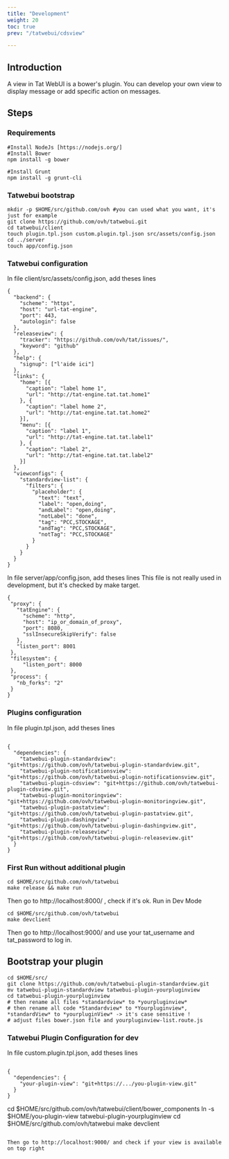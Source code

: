 ```yaml
---
title: "Development"
weight: 20
toc: true
prev: "/tatwebui/cdsview"

---
```


## Introduction

A view in Tat WebUI is a bower's plugin. You can develop your own view to display message or add specific action on messages.

## Steps
### Requirements
```
#Install NodeJs [https://nodejs.org/]
#Install Bower
npm install -g bower

#Install Grunt
npm install -g grunt-cli
```

### Tatwebui bootstrap

```
mkdir -p $HOME/src/github.com/ovh #you can used what you want, it's just for example
git clone https://github.com/ovh/tatwebui.git
cd tatwebui/client
touch plugin.tpl.json custom.plugin.tpl.json src/assets/config.json
cd ../server
touch app/config.json
```


### Tatwebui configuration
In file client/src/assets/config.json, add theses lines
```
{
  "backend": {
    "scheme": "https",
    "host": "url-tat-engine",
    "port": 443,
    "autologin": false
  },
  "releaseview": {
    "tracker": "https://github.com/ovh/tat/issues/",
    "keyword": "github"
  },
  "help": {
    "signup": ["l'aide ici"]
  },
  "links": {
    "home": [{
      "caption": "label home 1",
      "url": "http://tat-engine.tat.tat.home1"
    }, {
      "caption": "label home 2",
      "url": "http://tat-engine.tat.tat.home2"
    }],
    "menu": [{
      "caption": "label 1",
      "url": "http://tat-engine.tat.tat.label1"
    }, {
      "caption": "label 2",
      "url": "http://tat-engine.tat.tat.label2"
    }]
  },
  "viewconfigs": {
    "standardview-list": {
      "filters": {
        "placeholder": {
          "text": "text",
          "label": "open,doing",
          "andLabel": "open,doing",
          "notLabel": "done",
          "tag": "PCC,STOCKAGE",
          "andTag": "PCC,STOCKAGE",
          "notTag": "PCC,STOCKAGE"
        }
      }
    }
  }
}

```

In file server/app/config.json, add theses lines
This file is not really used in development, but it's checked by make target.

```
{
 "proxy": {
   "tatEngine": {
     "scheme": "http",
     "host": "ip_or_domain_of_proxy",
     "port": 8080,
     "sslInsecureSkipVerify": false
   },
   "listen_port": 8001
 },
 "filesystem": {
     "listen_port": 8000
 },
 "process": {
   "nb_forks": "2"
 }
}
```

### Plugins configuration
In file plugin.tpl.json, add theses lines
```

{
  "dependencies": {
    "tatwebui-plugin-standardview": "git+https://github.com/ovh/tatwebui-plugin-standardview.git",
    "tatwebui-plugin-notificationsview": "git+https://github.com/ovh/tatwebui-plugin-notificationsview.git",
    "tatwebui-plugin-cdsview": "git+https://github.com/ovh/tatwebui-plugin-cdsview.git",
    "tatwebui-plugin-monitoringview": "git+https://github.com/ovh/tatwebui-plugin-monitoringview.git",
    "tatwebui-plugin-pastatview": "git+https://github.com/ovh/tatwebui-plugin-pastatview.git",
    "tatwebui-plugin-dashingview": "git+https://github.com/ovh/tatwebui-plugin-dashingview.git",
    "tatwebui-plugin-releaseview": "git+https://github.com/ovh/tatwebui-plugin-releaseview.git"
  }
}
```

### First Run without additional plugin

```
cd $HOME/src/github.com/ovh/tatwebui
make release && make run
```


Then go to http://localhost:8000/ , check if it's ok.
Run in Dev Mode
```
cd $HOME/src/github.com/ovh/tatwebui
make devclient
```

Then go to http://localhost:9000/ and use your tat_username and tat_password to log in.

## Bootstrap your plugin

```
cd $HOME/src/
git clone https://github.com/ovh/tatwebui-plugin-standardview.git
mv tatwebui-plugin-standardview tatwebui-plugin-yourpluginview
cd tatwebui-plugin-yourpluginview
# then rename all files *standardview* to *yourpluginview*
# then rename all code *Standardview* to *Yourpluginview*, *standardView* to *yourpluginView* -> it's case sensitive !
# adjust files bower.json file and yourpluginview-list.route.js
```


### Tatwebui Plugin Configuration for dev

In file custom.plugin.tpl.json, add theses lines
```

{
  "dependencies": {
    "your-plugin-view": "git+https://.../you-plugin-view.git"
  }
}
```

cd $HOME/src/github.com/ovh/tatwebui/client/bower_components
ln -s $HOME/you-plugin-view tatwebui-plugin-yourpluginview
cd $HOME/src/github.com/ovh/tatwebui
make devclient
```

Then go to http://localhost:9000/ and check if your view is available on top right
